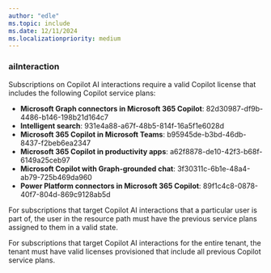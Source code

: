 ```yaml
---
author: "edle"
ms.topic: include
ms.date: 12/11/2024
ms.localizationpriority: medium
---
```


<!-- markdownlint-disable MD041-->

### aiInteraction

Subscriptions on Copilot AI interactions require a valid Copilot license that includes the following Copilot service plans:

* **Microsoft Graph connectors in Microsoft 365 Copilot**: 82d30987-df9b-4486-b146-198b21d164c7
* **Intelligent search**: 931e4a88-a67f-48b5-814f-16a5f1e6028d
* **Microsoft 365 Copilot in Microsoft Teams**: b95945de-b3bd-46db-8437-f2beb6ea2347
* **Microsoft 365 Copilot in productivity apps**: a62f8878-de10-42f3-b68f-6149a25ceb97
* **Microsoft Copilot with Graph-grounded chat**: 3f30311c-6b1e-48a4-ab79-725b469da960
* **Power Platform connectors in Microsoft 365 Copilot**: 89f1c4c8-0878-40f7-804d-869c9128ab5d

For subscriptions that target Copilot AI interactions that a particular user is part of, the user in the resource path must have the previous service plans assigned to them in a valid state.

For subscriptions that target Copilot AI interactions for the entire tenant, the tenant must have valid licenses provisioned that include all previous Copilot service plans.